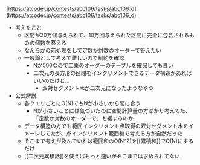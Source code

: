 
[https://atcoder.jp/contests/abc106/tasks/abc106_d](https://atcoder.jp/contests/abc106/tasks/abc106_d)
- 考えたこと
    - 区間が20万個与えられて、10万回与えられた区間に完全に包含されるものの個数を答える
    - なんらかの前処理をして定数か対数のオーダーで答えたい
    - 一般論として考えて難しいので制約を確認
        - Nが500なので二乗のオーダーのテーブルを確保しても良い
        - 二次元の長方形の区間をインクリメントできるデータ構造があればいいのだけど…
            - 双対セグメント木が二次元になったようなやつ
- 公式解説
    - 各クエリごとにO(N)でもNが小さいから間に合う
        - Nが小さいことには気づいたのに空間計算量の方ばかり考えてた、「定数か対数のオーダーで」も緩まるのか
    - データ構造の方でも範囲インクリメント点取得の双対セグメント木をイメージしてたが、点インクリメント範囲和で考える方が自然だった
    - そこまで考えが及んでいれば範囲和のO(N^2)を[[累積和]]でO(N)にするだけ
    - [[二次元累積話]]を使えばもっと速いがそこまでは求められてない
